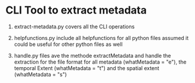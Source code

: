 # CLI Tool to extract metadata

1. extract-metadata.py covers all the CLI operations

2. helpfunctions.py include all helpfunctions for all python files assumed it could be useful for other python files as well

3. handle<Format>.py files ave the methode extractMetadata and handle the extraction for the file format for all metadata (whatMetadata = "e"), the temporal Extent (whatMetadata = "t") and the spatial extent (whatMetadata = "s")
